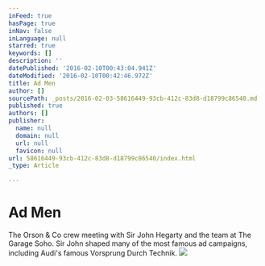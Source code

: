 ```yaml
---
inFeed: true
hasPage: true
inNav: false
inLanguage: null
starred: true
keywords: []
description: ''
datePublished: '2016-02-10T00:43:04.941Z'
dateModified: '2016-02-10T00:42:46.972Z'
title: Ad Men
author: []
sourcePath: _posts/2016-02-03-58616449-93cb-412c-83d8-d18799c86540.md
published: true
authors: []
publisher:
  name: null
  domain: null
  url: null
  favicon: null
url: 58616449-93cb-412c-83d8-d18799c86540/index.html
_type: Article

---
```

# Ad Men

The Orson & Co crew meeting with Sir John Hegarty and the team at The Garage Soho. Sir John shaped many of the most famous ad campaigns, including Audi's famous Vorsprung Durch Technik.
![](https://the-grid-user-content.s3-us-west-2.amazonaws.com/7539da10-2b5c-44e4-a804-cdbaf0f1ed5f.JPG)